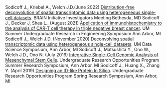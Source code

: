Sodicoff J., Kriebel A., Welch J.D.(June 2022) [Distribution-free deconvolution of spatial transcriptomic data using heterogeneous single-cell datasets](). BRAIN Initiative Investigators Meeting Bethesda, MD
Sodicoff J., Decker J, Shea L.. (August 2021) [Application of immunohistochemistry to the analysis of CAR-T cell therapy in triple negative breast cancer](). UM Summer Undergraduate Research in Engineering Symposium Ann Arbor, MI
Sodicoff J., Welch J.D. (November 2020) [Deconvolving spatial transcriptomic data using heterogeneous single-cell datasets](). UM Data Science Symposium, Ann Arbor, MI
Sodicoff J., Matsushita Y., Ono W., Welch J.D., Ono N. (July 2019) [Integrative Single-Cell Genomic Analysis of Mesenchymal Stem Cells](). Undergraduate Research Opportunities Program Summer Research Symposium, Ann Arbor, MI
Sodicoff J., Huang X., Zhang Y. (April 2019) [Designing an ID-like Protein In Silico](). Undergraduate Research Opportunities Program Spring Research Symposium, Ann Arbor, MI
